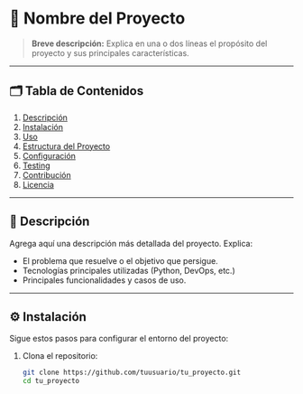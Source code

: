 # 📌 Nombre del Proyecto

> **Breve descripción:** Explica en una o dos líneas el propósito del proyecto y sus principales características.

---

## 🗂️ Tabla de Contenidos
1. [Descripción](#descripción)
2. [Instalación](#instalación)
3. [Uso](#uso)
4. [Estructura del Proyecto](#estructura-del-proyecto)
5. [Configuración](#configuración)
6. [Testing](#testing)
7. [Contribución](#contribución)
8. [Licencia](#licencia)

---

## 📝 Descripción

Agrega aquí una descripción más detallada del proyecto. Explica:
- El problema que resuelve o el objetivo que persigue.
- Tecnologías principales utilizadas (Python, DevOps, etc.)
- Principales funcionalidades y casos de uso.

---

## ⚙️ Instalación

Sigue estos pasos para configurar el entorno del proyecto:

1. Clona el repositorio:
   ```bash
   git clone https://github.com/tuusuario/tu_proyecto.git
   cd tu_proyecto
